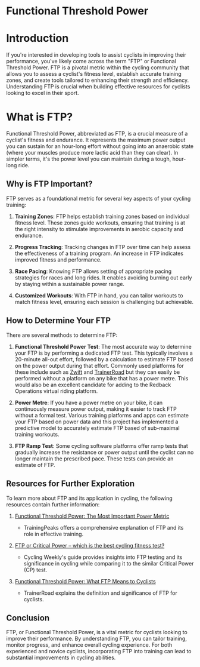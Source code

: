 # Functional Threshold Power

# Introduction

If you're interested in developing tools to assist cyclists in improving their performance, you've likely come across the term "FTP" or Functional Threshold Power. FTP is a pivotal metric within the cycling community that allows you to assess a cyclist's fitness level, establish accurate training zones, and create tools tailored to enhancing their strength and efficiency. Understanding FTP is crucial when building effective resources for cyclists looking to excel in their sport.

# What is FTP?

Functional Threshold Power, abbreviated as FTP, is a crucial measure of a cyclist's fitness and endurance. It represents the maximum power output you can sustain for an hour-long effort without going into an anaerobic state (where your muscles produce more lactic acid than they can clear). In simpler terms, it's the power level you can maintain during a tough, hour-long ride.

## Why is FTP Important?

FTP serves as a foundational metric for several key aspects of your cycling training:

1.  **Training Zones**: FTP helps establish training zones based on individual fitness level. These zones guide workouts, ensuring that training is at the right intensity to stimulate improvements in aerobic capacity and endurance.
    
2.  **Progress Tracking**: Tracking changes in FTP over time can help assess the effectiveness of a training program. An increase in FTP indicates improved fitness and performance.
    
3.  **Race Pacing**: Knowing FTP allows setting of appropriate pacing strategies for races and long rides. It enables avoiding burning out early by staying within a sustainable power range.
    
4.  **Customized Workouts**: With FTP in hand, you can tailor workouts to match fitness level, ensuring each session is challenging but achievable.
    

## How to Determine Your FTP

There are several methods to determine FTP:

1.  **Functional Threshold Power Test**: The most accurate way to determine your FTP is by performing a dedicated FTP test. This typically involves a 20-minute all-out effort, followed by a calculation to estimate FTP based on the power output during that effort. Commonly used platforms for these include such as [Zwift](http://www.zwift.com/) and [TrainerRoad](http://www.trainerroad.com/) but they can easily be performed without a platform on any bike that has a power metre. This would also be an excellent candidate for adding to the Redback Operations virtual riding platform.
    
2.  **Power Metre**: If you have a power metre on your bike, it can continuously measure power output, making it easier to track FTP without a formal test. Various training platforms and apps can estimate your FTP based on power data and this project has implemented a predictive model to accurately estimate FTP based of sub-maximal training workouts.
    
3.  **FTP Ramp Test**: Some cycling software platforms offer ramp tests that gradually increase the resistance or power output until the cyclist can no longer maintain the prescribed pace. These tests can provide an estimate of FTP.
    

## Resources for Further Exploration

To learn more about FTP and its application in cycling, the following resources contain further information:

1.  [Functional Threshold Power: The Most Important Power Metric](https://www.trainingpeaks.com/blog/functional-threshold-power-the-most-important-power-metric/)
    
    *   TrainingPeaks offers a comprehensive explanation of FTP and its role in effective training.
        
2.  [FTP or Critical Power – which is the best cycling fitness test?](https://www.cyclingweekly.com/fitness/training/ftp-or-critical-power-which-is-the-best-cycling-fitness-test)
    
    *   Cycling Weekly's guide provides insights into FTP testing and its significance in cycling while comparing it to the similar Critical Power (CP) test.
        
3.  [Functional Threshold Power: What FTP Means to Cyclists](https://www.trainerroad.com/blog/what-ftp-really-means-to-cyclists/)
    
    *   TrainerRoad explains the definition and significance of FTP for cyclists.
        

## Conclusion

FTP, or Functional Threshold Power, is a vital metric for cyclists looking to improve their performance. By understanding FTP, you can tailor training, monitor progress, and enhance overall cycling experience. For both experienced and novice cyclists, incorporating FTP into training can lead to substantial improvements in cycling abilities.
